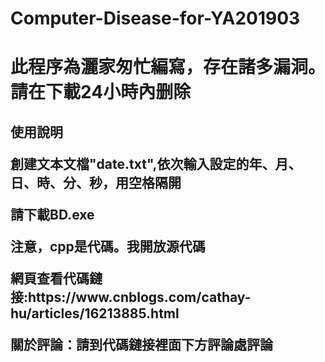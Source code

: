 # Computer-Disease-for-YA201903
<h1>此程序為灑家匆忙編寫，存在諸多漏洞。請在下載24小時內删除
<h2>使用說明
<p>創建文本文檔"date.txt",依次輸入設定的年、月、日、時、分、秒，用空格隔開
<p>請下載BD.exe
<p>注意，cpp是代碼。我開放源代碼
<p>網頁查看代碼鏈接:https://www.cnblogs.com/cathay-hu/articles/16213885.html
<p>關於評論：請到代碼鏈接裡面下方評論處評論
